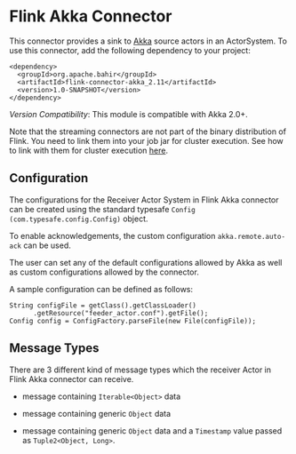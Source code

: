 # Flink Akka Connector

This connector provides a sink to [Akka](http://akka.io/) source actors in an ActorSystem.
To use this connector, add the following dependency to your project:

    <dependency>
      <groupId>org.apache.bahir</groupId>
      <artifactId>flink-connector-akka_2.11</artifactId>
      <version>1.0-SNAPSHOT</version>
    </dependency>
    
*Version Compatibility*: This module is compatible with Akka 2.0+.

Note that the streaming connectors are not part of the binary distribution of Flink. You need to link them into your job jar for cluster execution.
See how to link with them for cluster execution [here](https://ci.apache.org/projects/flink/flink-docs-release-1.2/dev/linking.html).
    
## Configuration
    
The configurations for the Receiver Actor System in Flink Akka connector can be created using the standard typesafe `Config (com.typesafe.config.Config)` object.
    
To enable acknowledgements, the custom configuration `akka.remote.auto-ack` can be used.

The user can set any of the default configurations allowed by Akka as well as custom configurations allowed by the connector.
   
A sample configuration can be defined as follows:
    
    String configFile = getClass().getClassLoader()
          .getResource("feeder_actor.conf").getFile();
    Config config = ConfigFactory.parseFile(new File(configFile));    
    
## Message Types
    
There are 3 different kind of message types which the receiver Actor in Flink Akka connector can receive.
    
- message containing `Iterable<Object>` data
   
- message containing generic `Object` data
   
- message containing generic `Object` data and a `Timestamp` value passed as `Tuple2<Object, Long>`.
